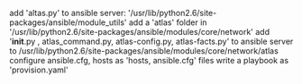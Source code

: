add 'altas.py' to ansible server: '/usr/lib/python2.6/site-packages/ansible/module_utils'
add a 'atlas' folder in '/usr/lib/python2.6/site-packages/ansible/modules/core/network'
add '__init__.py , atlas_command.py, atlas-config.py, atlas-facts.py' to ansible server to /usr/lib/python2.6/site-packages/ansible/modules/core/network/atlas
configure ansible.cfg, hosts as 'hosts, ansible.cfg' files
write a playbook as 'provision.yaml'
